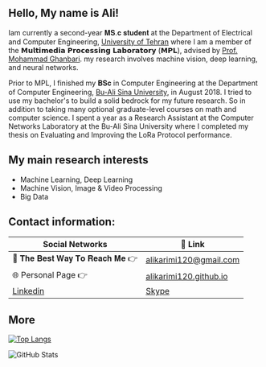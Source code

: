 ## Hello, My name is Ali!

Iam currently a second-year 𝐌𝐒.𝐜 𝐬𝐭𝐮𝐝𝐞𝐧𝐭 at the Department of Electrical and Computer Engineering, [University of Tehran](https://ut.ac.ir/en) where I am a member of the 𝗠𝘂𝗹𝘁𝗶𝗺𝗲𝗱𝗶𝗮 𝗣𝗿𝗼𝗰𝗲𝘀𝘀𝗶𝗻𝗴 𝗟𝗮𝗯𝗼𝗿𝗮𝘁𝗼𝗿𝘆 (𝗠𝗣𝗟), advised by [Prof. Mohammad Ghanbari](https://scholar.google.com/citations?hl=en&user=WxwpS4wAAAAJ&view_op=list_works&sortby=pubdate). my research involves machine vision, deep learning, and neural networks.

Prior to MPL, I finished my 𝐁𝐒𝐜 in Computer Engineering at the Department of Computer Engineering, [Bu-Ali Sina University](http://basu.ac.ir/en/home), in August 2018. I tried to use my bachelor's to build a solid bedrock for my future research. So in addition to taking many optional graduate-level courses on math and computer science. I spent a year as a Research Assistant at the Computer Networks Laboratory at the Bu-Ali Sina University where I completed my thesis on Evaluating and Improving the LoRa Protocol performance.




## My main research interests
- Machine Learning, Deep Learning
- Machine Vision, Image & Video Processing
- Big Data


<!-- icons without padding -->

[1.2]: http://i.imgur.com/wWzX9uB.png (twitter icon without padding)
[2.2]: http://i.imgur.com/fep1WsG.png (facebook icon without padding)
[3.2]: http://i.imgur.com/VlgBKQ9.png (google plus icon without padding)
[4.2]: http://i.imgur.com/jDRp47c.png (tumblr icon without padding)
[5.2]: http://i.imgur.com/Vvy3Kru.png (dribbble icon without padding)
[6.2]: http://i.imgur.com/9I6NRUm.png (github icon without padding)


## Contact information:

| Social Networks  | 🔗 Link          |
|-----------|--------------------|
| 📧 𝐓𝐡𝐞 𝐁𝐞𝐬𝐭 𝐖𝐚𝐲 𝐓𝐨 𝐑𝐞𝐚𝐜𝐡 𝐌𝐞 👉 | alikarimi120@gmail.com |
| 🌐 Personal Page 👉 | [alikarimi120.github.io](https://alikarimi120.github.io/) |
|  [Linkedin](https://www.linkedin.com/in/alikarimi120/)  | [Skype](https://join.skype.com/invite/cl7zPhEqCAwf)  |

## More

[![Top Langs](https://github-readme-stats.vercel.app/api/top-langs/?username=alikarimi120&layout=compact)](https://github.com/anuraghazra/github-readme-stats)

<p><img src="https://github-readme-stats.vercel.app/api?username=alikarimi120&amp;show_icons=true" alt="GitHub Stats"></p>


<!--
**alikarimi120/alikarimi120** is a ✨ _special_ ✨ repository because its `README.md` (this file) appears on your GitHub profile.

